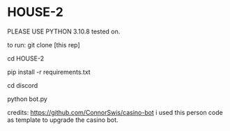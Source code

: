 # HOUSE-2
PLEASE USE PYTHON 3.10.8 tested on. 

to run:
git clone [this rep]

cd HOUSE-2

pip install -r requirements.txt

cd discord

python bot.py

credits: https://github.com/ConnorSwis/casino-bot i used this person code as template to upgrade the casino bot. 

